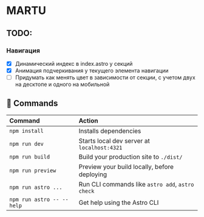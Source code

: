 # MARTU

## TODO:

### Навигация

- [x] Динамический индекс в index.astro у секций
- [x] Анимация подчеркивания у текущего элемента навигации
- [ ] Придумать как менять цвет в зависимости от секции, с учетом двух на десктопе и одного на мобильной

## 🧞 Commands

| Command                   | Action                                           |
| :------------------------ | :----------------------------------------------- |
| `npm install`             | Installs dependencies                            |
| `npm run dev`             | Starts local dev server at `localhost:4321`      |
| `npm run build`           | Build your production site to `./dist/`          |
| `npm run preview`         | Preview your build locally, before deploying     |
| `npm run astro ...`       | Run CLI commands like `astro add`, `astro check` |
| `npm run astro -- --help` | Get help using the Astro CLI                     |
